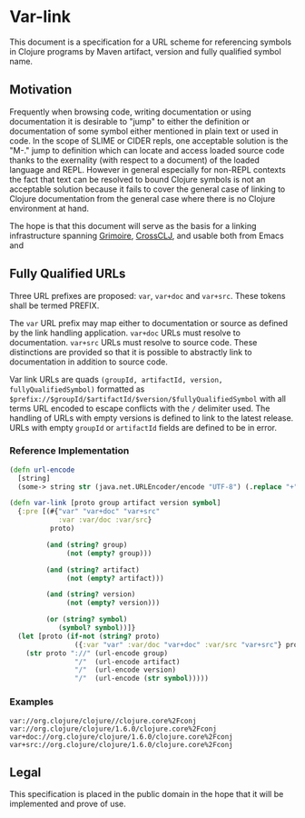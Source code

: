 # Var-link

This document is a specification for a URL scheme for referencing
symbols in Clojure programs by Maven artifact, version and fully
qualified symbol name.

## Motivation

Frequently when browsing code, writing documentation or using
documentation it is desirable to "jump" to either the definition or
documentation of some symbol either mentioned in plain text or used in
code. In the scope of SLIME or CIDER repls, one acceptable solution is
the "M-." jump to definition which can locate and access loaded source
code thanks to the exernality (with respect to a document) of the
loaded language and REPL. However in general especially for non-REPL
contexts the fact that text can be resolved to bound Clojure symbols
is not an acceptable solution because it fails to cover the general
case of linking to Clojure documentation from the general case where
there is no Clojure environment at hand.

The hope is that this document will serve as the basis for a linking
infrastructure spanning [Grimoire](http://grimoire.arrdem.com),
[CrossCLJ](crossclj.info), and usable both from Emacs and 

## Fully Qualified URLs

Three URL prefixes are proposed: `var`, `var+doc` and `var+src`. These
tokens shall be termed PREFIX.

The `var` URL prefix may map either to documentation or source as
defined by the link handling application. `var+doc` URLs must resolve
to documentation. `var+src` URLs must resolve to source code. These
distinctions are provided so that it is possible to abstractly link to
documentation in addition to source code.

Var link URLs are quads `(groupId, artifactId, version,
fullyQualifiedSymbol)` formatted as
`$prefix://$groupId/$artifactId/$version/$fullyQualifiedSymbol` with
all terms URL encoded to escape conflicts with the `/` delimiter
used. The handling of URLs with empty versions is defined to link to
the latest release. URLs with empty `groupId` or `artifactId` fields
are defined to be in error.

### Reference Implementation

```Clojure
(defn url-encode
  [string]
  (some-> string str (java.net.URLEncoder/encode "UTF-8") (.replace "+" "%20")))

(defn var-link [proto group artifact version symbol]
  {:pre [(#{"var" "var+doc" "var+src"
            :var :var/doc :var/src}
          proto)

         (and (string? group)
              (not (empty? group)))

         (and (string? artifact)
              (not (empty? artifact)))

         (and (string? version)
              (not (empty? version)))

         (or (string? symbol)
            (symbol? symbol))]}
  (let [proto (if-not (string? proto)
                ({:var "var" :var/doc "var+doc" :var/src "var+src"} proto))]
    (str proto "://" (url-encode group)
                "/"  (url-encode artifact)
                "/"  (url-encode version)
                "/"  (url-encode (str symbol)))))
```

### Examples
```
var://org.clojure/clojure//clojure.core%2Fconj
var://org.clojure/clojure/1.6.0/clojure.core%2Fconj
var+doc://org.clojure/clojure/1.6.0/clojure.core%2Fconj
var+src://org.clojure/clojure/1.6.0/clojure.core%2Fconj
```

## Legal

This specification is placed in the public domain in the hope that it
will be implemented and prove of use.
